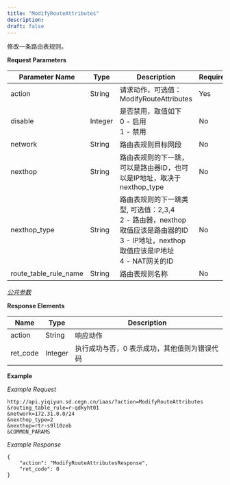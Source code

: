 ```yaml
---
title: "ModifyRouteAttributes"
description: 
draft: false
---
```




修改一条路由表规则。

**Request Parameters**

| Parameter Name | Type | Description | Required |
| --- | --- | --- | --- |
| action | String | 请求动作，可选值：ModifyRouteAttributes | Yes |
| disable | Integer | 是否禁用，取值如下 <br> 0 - 启用 <br> 1 - 禁用 | No |
| network | String | 路由表规则目标网段 | No |
| nexthop | String | 路由表规则的下一跳，可以是路由器ID，也可以是IP地址，取决于nexthop_type | No |
| nexthop_type | String | 路由表规则的下一跳类型, 可选值：2,3,4 <br> 2 - 路由器，nexthop取值应该是路由器的ID <br> 3 - IP地址，nexthop取值应该是IP地址 <br> 4 - NAT网关的ID | No |
| route_table_rule_name | String | 路由表规则名称  | No |

[_公共参数_](../../../parameters/)

**Response Elements**

| Name | Type | Description |
| --- | --- | --- |
| action | String | 响应动作 |
| ret_code | Integer | 执行成功与否，0 表示成功，其他值则为错误代码 |

**Example**

_Example Request_

```
http://api.yiqiyun.sd.cegn.cn/iaas/?action=ModifyRouteAttributes
&routing_table_rule=r-qdkyht01
&network=172.31.0.0/24
&nexthop_type=2
&nexthop=rtr-s9l10zeb
&COMMON_PARAMS
```
_Example Response_

```
{
	"action": "ModifyRouteAttributesResponse",
	"ret_code": 0
}
```
